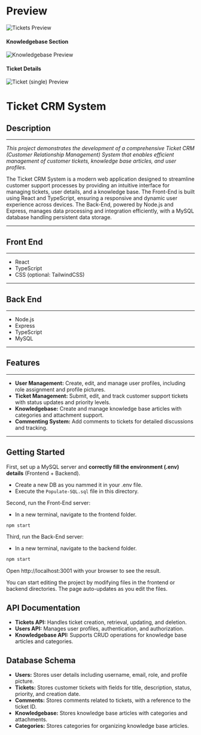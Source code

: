 # Preview
![Tickets Preview](https://i.imgur.com/hqMmBbj.png)

#### Knowledgebase Section
![Knowledgebase Preview](https://i.imgur.com/J66X3xE.png)

#### Ticket Details
![Ticket (single) Preview](https://i.imgur.com/qmdL1Bq.png)

# Ticket CRM System

## Description
***
*This project demonstrates the development of a comprehensive Ticket CRM (Customer Relationship Management) System that enables efficient management of customer tickets, knowledge base articles, and user profiles.*

The Ticket CRM System is a modern web application designed to streamline customer support processes by providing an intuitive interface for managing tickets, user details, and a knowledge base. The Front-End is built using React and TypeScript, ensuring a responsive and dynamic user experience across devices. The Back-End, powered by Node.js and Express, manages data processing and integration efficiently, with a MySQL database handling persistent data storage.
***

## Front End
***
- React
- TypeScript
- CSS (optional: TailwindCSS)
***

## Back End
***
- Node.js
- Express
- TypeScript
- MySQL
***

## Features
***
- **User Management:** Create, edit, and manage user profiles, including role assignment and profile pictures.
- **Ticket Management:** Submit, edit, and track customer support tickets with status updates and priority levels.
- **Knowledgebase:** Create and manage knowledge base articles with categories and attachment support.
- **Commenting System:** Add comments to tickets for detailed discussions and tracking.
***

## Getting Started

First, set up a MySQL server and **correctly fill the environment (.env) details** (Frontend + Backend).
* Create a new DB as you nammed it in your .env file.
* Execute the `Populate-SQL.sql` file in this directory.

Second, run the Front-End server:

* In a new terminal, navigate to the frontend folder.
```bash
npm start
```

Third, run the Back-End server:

* In a new terminal, navigate to the backend folder.
``` bash
npm start
```

Open http://localhost:3001 with your browser to see the result.

You can start editing the project by modifying files in the frontend or backend directories. The page auto-updates as you edit the files.

## API Documentation
- **Tickets API:** Handles ticket creation, retrieval, updating, and deletion.
- **Users API:** Manages user profiles, authentication, and authorization.
- **Knowledgebase API:** Supports CRUD operations for knowledge base articles and categories.

## Database Schema
- **Users:** Stores user details including username, email, role, and profile picture.
- **Tickets:** Stores customer tickets with fields for title, description, status, priority, and creation date.
- **Comments:** Stores comments related to tickets, with a reference to the ticket ID.
- **Knowledgebase:** Stores knowledge base articles with categories and attachments.
- **Categories:** Stores categories for organizing knowledge base articles.
